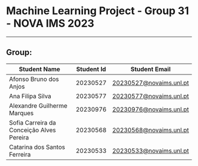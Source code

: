 # Machine Learning Project - Group 31 - NOVA IMS 2023
---

## Group:
|Student Name|Student Id|Student Email|
|------------|----------|-------------|
|Afonso Bruno dos Anjos|20230527|20230527@novaims.unl.pt|
|Ana Filipa Silva|20230577|20230577@novaims.unl.pt|
|Alexandre Guilherme Marques|20230976|20230976@novaims.unl.pt|
|Sofia Carreira da Conceição Alves Pereira|20230568|20230568@novaims.unl.pt|
|Catarina dos Santos Ferreira|20230533|20230533@novaims.unl.pt|